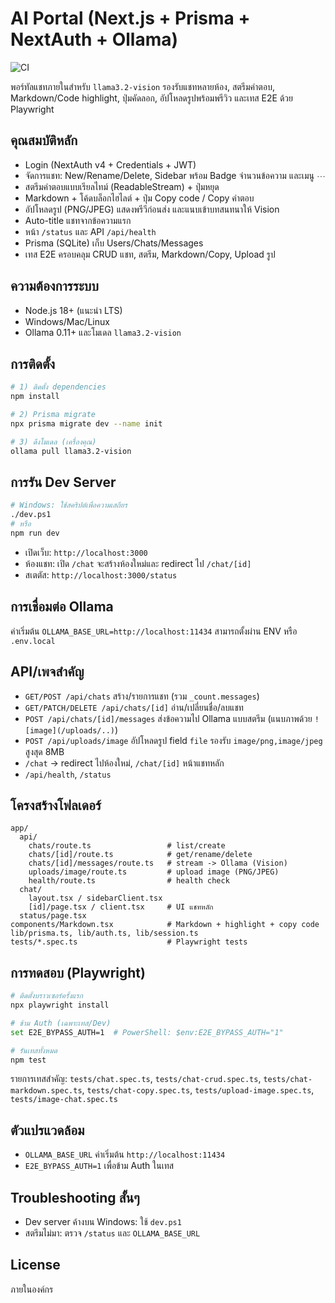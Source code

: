 # AI Portal (Next.js + Prisma + NextAuth + Ollama)

![CI](https://github.com/ton-apicha/gpt-portal/actions/workflows/ci.yml/badge.svg)

พอร์ทัลแชทภายในสำหรับ `llama3.2-vision` รองรับแชทหลายห้อง, สตรีมคำตอบ, Markdown/Code highlight, ปุ่มคัดลอก, อัปโหลดรูปพร้อมพรีวิว และเทส E2E ด้วย Playwright

## คุณสมบัติหลัก
- Login (NextAuth v4 + Credentials + JWT)
- จัดการแชท: New/Rename/Delete, Sidebar พร้อม Badge จำนวนข้อความ และเมนู ⋯
- สตรีมคำตอบแบบเรียลไทม์ (ReadableStream) + ปุ่มหยุด
- Markdown + โค้ดบล็อกไฮไลต์ + ปุ่ม Copy code / Copy คำตอบ
- อัปโหลดรูป (PNG/JPEG) แสดงพรีวีก่อนส่ง และแนบเข้าบทสนทนาให้ Vision
- Auto-title แชทจากข้อความแรก
- หน้า `/status` และ API `/api/health`
- Prisma (SQLite) เก็บ Users/Chats/Messages
- เทส E2E ครอบคลุม CRUD แชท, สตรีม, Markdown/Copy, Upload รูป

## ความต้องการระบบ
- Node.js 18+ (แนะนำ LTS)
- Windows/Mac/Linux
- Ollama 0.11+ และโมเดล `llama3.2-vision`

## การติดตั้ง
```bash
# 1) ติดตั้ง dependencies
npm install

# 2) Prisma migrate
npx prisma migrate dev --name init

# 3) ดึงโมเดล (เครื่องคุณ)
ollama pull llama3.2-vision
```

## การรัน Dev Server
```bash
# Windows: ใช้สคริปต์เพื่อความเสถียร
./dev.ps1
# หรือ
npm run dev
```
- เปิดเว็บ: `http://localhost:3000`
- ห้องแชท: เปิด `/chat` จะสร้างห้องใหม่และ redirect ไป `/chat/[id]`
- สเตตัส: `http://localhost:3000/status`

## การเชื่อมต่อ Ollama
ค่าเริ่มต้น `OLLAMA_BASE_URL=http://localhost:11434` สามารถตั้งผ่าน ENV หรือ `.env.local`

## API/เพจสำคัญ
- `GET/POST /api/chats` สร้าง/รายการแชท (รวม `_count.messages`)
- `GET/PATCH/DELETE /api/chats/[id]` อ่าน/เปลี่ยนชื่อ/ลบแชท
- `POST /api/chats/[id]/messages` ส่งข้อความไป Ollama แบบสตรีม (แนบภาพด้วย `![image](/uploads/..)`)
- `POST /api/uploads/image` อัปโหลดรูป field `file` รองรับ `image/png,image/jpeg` สูงสุด 8MB
- `/chat` → redirect ไปห้องใหม่, `/chat/[id]` หน้าแชทหลัก
- `/api/health`, `/status`

## โครงสร้างโฟลเดอร์
```
app/
  api/
    chats/route.ts                 # list/create
    chats/[id]/route.ts            # get/rename/delete
    chats/[id]/messages/route.ts   # stream -> Ollama (Vision)
    uploads/image/route.ts         # upload image (PNG/JPEG)
    health/route.ts                # health check
  chat/
    layout.tsx / sidebarClient.tsx
    [id]/page.tsx / client.tsx     # UI แชทหลัก
  status/page.tsx
components/Markdown.tsx            # Markdown + highlight + copy code
lib/prisma.ts, lib/auth.ts, lib/session.ts
tests/*.spec.ts                    # Playwright tests
```

## การทดสอบ (Playwright)
```bash
# ติดตั้งบราวเซอร์ครั้งแรก
npx playwright install

# ข้าม Auth (เฉพาะเทส/Dev)
set E2E_BYPASS_AUTH=1  # PowerShell: $env:E2E_BYPASS_AUTH="1"

# รันเทสทั้งหมด
npm test
```
รายการเทสสำคัญ: `tests/chat.spec.ts`, `tests/chat-crud.spec.ts`, `tests/chat-markdown.spec.ts`, `tests/chat-copy.spec.ts`, `tests/upload-image.spec.ts`, `tests/image-chat.spec.ts`

## ตัวแปรแวดล้อม
- `OLLAMA_BASE_URL` ค่าเริ่มต้น `http://localhost:11434`
- `E2E_BYPASS_AUTH=1` เพื่อข้าม Auth ในเทส

## Troubleshooting สั้นๆ
- Dev server ค้างบน Windows: ใช้ `dev.ps1`
- สตรีมไม่มา: ตรวจ `/status` และ `OLLAMA_BASE_URL`

## License
ภายในองค์กร
